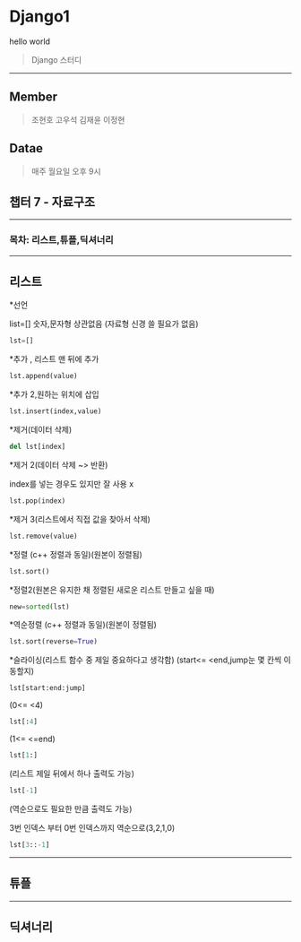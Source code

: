# Django1
hello world

> Django 스터디
------

## Member
> 조현호 고우석 김재윤 이정현

## Datae
> 매주 월요일 오후 9시

## 챕터 7 - 자료구조
------
### 목차: 리스트,튜플,딕셔너리
------
## 리스트
*선언

 list=[]
숫자,문자형 상관없음 (자료형 신경 쓸 필요가 없음)


``` python
lst=[]
```

*추가 ,
리스트 맨 뒤에 추가
``` python
lst.append(value)
```


*추가 2,원하는 위치에 삽입	

``` python
lst.insert(index,value)
```

*제거(데이터 삭제)
``` python
del lst[index]
```

*제거 2(데이터 삭제 ~> 반환)


index를 넣는 경우도 있지만 잘 사용 x
``` python
lst.pop(index)
```


*제거 3(리스트에서 직접 값을 찾아서 삭제)
``` python
lst.remove(value)
```

*정렬 (c++ 정렬과 동일)(원본이 정렬됨)
``` python
lst.sort()
```

*정렬2(원본은 유지한 채 정렬된 새로운 리스트 만들고 싶을 때) 
``` python
new=sorted(lst)
```

*역순정렬 (c++ 정렬과 동일)(원본이 정렬됨)
``` python
lst.sort(reverse=True)
```

*슬라이싱(리스트 함수 중 제일 중요하다고 생각함)
(start<= <end,jump눈 몇 칸씩 이동할지)

``` python
lst[start:end:jump]
```

(0<= <4)
``` python
lst[:4]
```

(1<= <=end)
``` python
lst[1:]
```

(리스트 제일 뒤에서 하나 출력도 가능)
``` python
lst[-1]
```

(역순으로도 필요한 만큼 출력도 가능)

3번 인덱스 부터 0번 인덱스까지 역순으로(3,2,1,0) 
``` python
lst[3::-1]
```
------
## 튜플
------
## 딕셔너리
